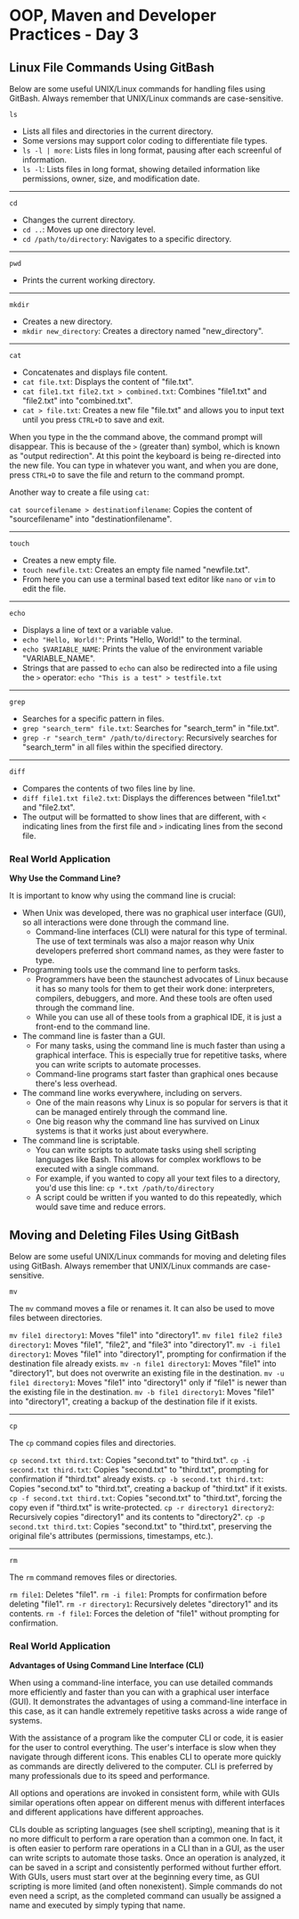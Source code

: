 # OOP, Maven and Developer Practices - Day 3

## Linux File Commands Using GitBash

Below are some useful UNIX/Linux commands for handling files using GitBash. Always remember that UNIX/Linux commands are case-sensitive.

`ls`

- Lists all files and directories in the current directory.
- Some versions may support color coding to differentiate file types.
- `ls -l | more`: Lists files in long format, pausing after each screenful of information.
- `ls -l`: Lists files in long format, showing detailed information like permissions, owner, size, and modification date.

---

`cd`

- Changes the current directory.
- `cd ..`: Moves up one directory level.
- `cd /path/to/directory`: Navigates to a specific directory.

---

`pwd`

- Prints the current working directory.

---

`mkdir`

- Creates a new directory.
- `mkdir new_directory`: Creates a directory named "new_directory".

---

`cat`

- Concatenates and displays file content.
- `cat file.txt`: Displays the content of "file.txt".
- `cat file1.txt file2.txt > combined.txt`: Combines "file1.txt" and "file2.txt" into "combined.txt".
- `cat > file.txt`: Creates a new file "file.txt" and allows you to input text until you press `CTRL+D` to save and exit.

When you type in the the command above, the command prompt will disappear. This is because of the `>` (greater than) symbol, which is known as "output redirection".
At this point the keyboard is being re-directed into the new file. You can type in whatever you want, and when you are done, press `CTRL+D` to save the file and return to the command prompt.

Another way to create a file using `cat`:

`cat sourcefilename > destinationfilename`: Copies the content of "sourcefilename" into "destinationfilename".

---

`touch`

- Creates a new empty file.
- `touch newfile.txt`: Creates an empty file named "newfile.txt".
- From here you can use a terminal based text editor like `nano` or `vim` to edit the file.

---

`echo`

- Displays a line of text or a variable value.
- `echo "Hello, World!"`: Prints "Hello, World!" to the terminal.
- `echo $VARIABLE_NAME`: Prints the value of the environment variable "VARIABLE_NAME".
- Strings that are passed to `echo` can also be redirected into a file using the `>` operator: `echo "This is a test" > testfile.txt`

---

`grep`

- Searches for a specific pattern in files.
- `grep "search_term" file.txt`: Searches for "search_term" in "file.txt".
- `grep -r "search_term" /path/to/directory`: Recursively searches for "search_term" in all files within the specified directory.

---

`diff`

- Compares the contents of two files line by line.
- `diff file1.txt file2.txt`: Displays the differences between "file1.txt" and "file2.txt".
- The output will be formatted to show lines that are different, with `<` indicating lines from the first file and `>` indicating lines from the second file.

### Real World Application

**Why Use the Command Line?**

It is important to know why using the command line is crucial:

- When Unix was developed, there was no graphical user interface (GUI), so all interactions were done through the command line.
  - Command-line interfaces (CLI) were natural for this type of terminal. The use of text terminals was also a major reason why Unix developers preferred short command names, as they were faster to type.
- Programming tools use the command line to perform tasks.
  - Programmers have been the staunchest advocates of Linux because it has so many tools for them to get their work done: interpreters, compilers, debuggers, and more. And these tools are often used through the command line.
  - While you can use all of these tools from a graphical IDE, it is just a front-end to the command line.
- The command line is faster than a GUI.
  - For many tasks, using the command line is much faster than using a graphical interface. This is especially true for repetitive tasks, where you can write scripts to automate processes.
  - Command-line programs start faster than graphical ones because there's less overhead.
- The command line works everywhere, including on servers.
  - One of the main reasons why Linux is so popular for servers is that it can be managed entirely through the command line.
  - One big reason why the command line has survived on Linux systems is that it works just about everywhere.
- The command line is scriptable.
  - You can write scripts to automate tasks using shell scripting languages like Bash. This allows for complex workflows to be executed with a single command.
  - For example, if you wanted to copy all your text files to a directory, you'd use this line: `cp *.txt /path/to/directory`
  - A script could be written if you wanted to do this repeatedly, which would save time and reduce errors.

## Moving and Deleting Files Using GitBash

Below are some useful UNIX/Linux commands for moving and deleting files using GitBash. Always remember that UNIX/Linux commands are case-sensitive.

`mv`

The `mv` command moves a file or renames it. It can also be used to move files between directories.

`mv file1 directory1`: Moves "file1" into "directory1".
`mv file1 file2 file3 directory1`: Moves "file1", "file2", and "file3" into "directory1".
`mv -i file1 directory1`: Moves "file1" into "directory1", prompting for confirmation if the destination file already exists.
`mv -n file1 directory1`: Moves "file1" into "directory1", but does not overwrite an existing file in the destination.
`mv -u file1 directory1`: Moves "file1" into "directory1" only if "file1" is newer than the existing file in the destination.
`mv -b file1 directory1`: Moves "file1" into "directory1", creating a backup of the destination file if it exists.

---

`cp`

The `cp` command copies files and directories.

`cp second.txt third.txt`: Copies "second.txt" to "third.txt".
`cp -i second.txt third.txt`: Copies "second.txt" to "third.txt", prompting for confirmation if "third.txt" already exists.
`cp -b second.txt third.txt`: Copies "second.txt" to "third.txt", creating a backup of "third.txt" if it exists.
`cp -f second.txt third.txt`: Copies "second.txt" to "third.txt", forcing the copy even if "third.txt" is write-protected.
`cp -r directory1 directory2`: Recursively copies "directory1" and its contents to "directory2".
`cp -p second.txt third.txt`: Copies "second.txt" to "third.txt", preserving the original file's attributes (permissions, timestamps, etc.).

---

`rm`

The `rm` command removes files or directories.

`rm file1`: Deletes "file1".
`rm -i file1`: Prompts for confirmation before deleting "file1".
`rm -r directory1`: Recursively deletes "directory1" and its contents.
`rm -f file1`: Forces the deletion of "file1" without prompting for confirmation.

### Real World Application

**Advantages of Using Command Line Interface (CLI)**

When using a command-line interface, you can use detailed commands more efficiently and faster than you can with a graphical user interface (GUI). It demonstrates the advantages of using a command-line interface in this case, as it can handle extremely repetitive tasks across a wide range of systems.

With the assistance of a program like the computer CLI or code, it is easier for the user to control everything. The user's interface is slow when they navigate through different icons. This enables CLI to operate more quickly as commands are directly delivered to the computer. CLI is preferred by many professionals due to its speed and performance.

All options and operations are invoked in consistent form, while with GUIs similar operations often appear on different menus with different interfaces and different applications have different approaches.

CLIs double as scripting languages (see shell scripting), meaning that is it no more difficult to perform a rare operation than a common one. In fact, it is often easier to perform rare operations in a CLI than in a GUI, as the user can write scripts to automate those tasks. Once an operation is analyzed, it can be saved in a script and consistently performed without further effort. With GUIs, users must start over at the beginning every time, as GUI scripting is more limited (and often nonexistent). Simple commands do not even need a script, as the completed command can usually be assigned a name and executed by simply typing that name.

